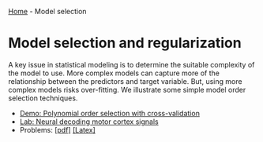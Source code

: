 [Home](../sequence.md) - Model selection 

# Model selection and regularization

A key issue in statistical modeling is to determine the suitable complexity
of the model to use.  More complex models can capture more of the relationship
between the predictors and target variable.  But, using more complex models risks
over-fitting.  We illustrate some simple model order selection techniques.

* [Demo:  Polynomial order selection with cross-validation](./demo_polyfit.ipynb)
* [Lab: Neural decoding motor cortex signals](./lab_neural_partial.ipynb) 
* Problems: [[pdf]](./prob/prob_model_sel.pdf) [[Latex]](./prob/prob_model_sel.tex)

